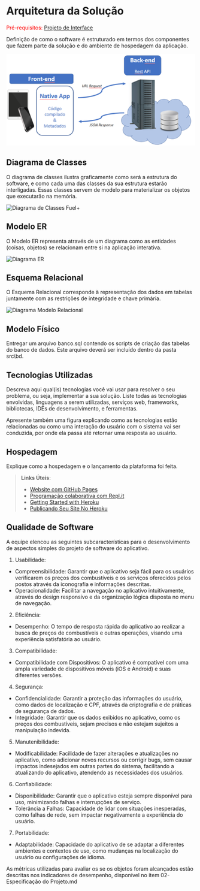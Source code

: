 # Arquitetura da Solução

<span style="color:red">Pré-requisitos: <a href="3-Projeto de Interface.md"> Projeto de Interface</a></span>

Definição de como o software é estruturado em termos dos componentes que fazem parte da solução e do ambiente de hospedagem da aplicação.

![Arquitetura da Solução](img/02-mob-arch.png)

## Diagrama de Classes

O diagrama de classes ilustra graficamente como será a estrutura do software, e como cada uma das classes da sua estrutura estarão interligadas. Essas classes servem de modelo para materializar os objetos que executarão na memória.





![Diagrama de Classes Fuel+](https://github.com/ICEI-PUC-Minas-PMV-ADS/pmv-ads-2024-1-e3-proj-mov-t4-fuel/assets/136076013/34abeccd-1646-4aaf-9938-1f6fc560d8a2)





## Modelo ER

O Modelo ER representa através de um diagrama como as entidades (coisas, objetos) se relacionam entre si na aplicação interativa.





![Diagrama ER](https://github.com/ICEI-PUC-Minas-PMV-ADS/pmv-ads-2024-1-e3-proj-mov-t4-fuel/assets/136076013/927ef9d9-0e45-44fb-9cd3-36b1dd1e3adb)




## Esquema Relacional

O Esquema Relacional corresponde à representação dos dados em tabelas juntamente com as restrições de integridade e chave primária.
 


![Diagrama Modelo Relacional](https://github.com/ICEI-PUC-Minas-PMV-ADS/pmv-ads-2024-1-e3-proj-mov-t4-fuel/assets/136076013/1440ff49-f294-4b55-9305-b882082a6e9d)


## Modelo Físico

Entregar um arquivo banco.sql contendo os scripts de criação das tabelas do banco de dados. Este arquivo deverá ser incluído dentro da pasta src\bd.

## Tecnologias Utilizadas

Descreva aqui qual(is) tecnologias você vai usar para resolver o seu problema, ou seja, implementar a sua solução. Liste todas as tecnologias envolvidas, linguagens a serem utilizadas, serviços web, frameworks, bibliotecas, IDEs de desenvolvimento, e ferramentas.

Apresente também uma figura explicando como as tecnologias estão relacionadas ou como uma interação do usuário com o sistema vai ser conduzida, por onde ela passa até retornar uma resposta ao usuário.

## Hospedagem

Explique como a hospedagem e o lançamento da plataforma foi feita.

> **Links Úteis**:
>
> - [Website com GitHub Pages](https://pages.github.com/)
> - [Programação colaborativa com Repl.it](https://repl.it/)
> - [Getting Started with Heroku](https://devcenter.heroku.com/start)
> - [Publicando Seu Site No Heroku](http://pythonclub.com.br/publicando-seu-hello-world-no-heroku.html)

## Qualidade de Software

A equipe elencou as seguintes subcaracterísticas para o desenvolvimento de aspectos simples do projeto de software do aplicativo. 
1.	Usabilidade:

- Compreensibilidade: Garantir que o aplicativo seja fácil para os usuários verificarem os preços dos combustíveis e os serviços oferecidos pelos postos através da iconografia e informações descritas.
- Operacionalidade: Facilitar a navegação no aplicativo intuitivamente, através do design responsivo e da organização lógica disposta no menu de navegação.

2.	Eficiência:

- Desempenho: O tempo de resposta rápida do aplicativo ao realizar a busca de preços de combustíveis e outras operações, visando uma experiência satisfatória ao usuário. 
3. Compatibilidade:
- Compatibilidade com Dispositivos: O aplicativo é compatível com uma ampla variedade de dispositivos móveis (iOS e Android) e suas diferentes versões.
4. Segurança:
- Confidencialidade: Garantir a proteção das informações do usuário, como dados de localização e CPF, através da criptografia e de práticas de segurança de dados. 
- Integridade: Garantir que os dados exibidos no aplicativo, como os preços dos combustíveis, sejam precisos e não estejam sujeitos a manipulação indevida.
5. Manutenibilidade:
- Modificabilidade: Facilidade de fazer alterações e atualizações no aplicativo, como adicionar novos recursos ou corrigir bugs, sem causar impactos indesejados em outras partes do sistema, facilitando a atualizando do aplicativo, atendendo as necessidades dos usuários. 
6. Confiabilidade:
- Disponibilidade: Garantir que o aplicativo esteja sempre disponível para uso, minimizando falhas e interrupções de serviço.
- Tolerância a Falhas: Capacidade de lidar com situações inesperadas, como falhas de rede, sem impactar negativamente a experiência do usuário.
7. Portabilidade:
- Adaptabilidade: Capacidade do aplicativo de se adaptar a diferentes ambientes e contextos de uso, como mudanças na localização do usuário ou configurações de idioma.

As métricas utilizadas para avaliar os se os objetos foram alcançados estão descritas nos indicadores de desempenho, disponível no item 02-Especificação do Projeto.md

